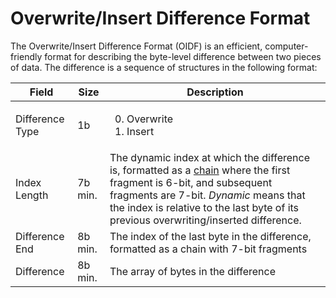 # Overwrite/Insert Difference Format

The Overwrite/Insert Difference Format (OIDF) is an efficient, computer-friendly format for describing the byte-level difference between two pieces of data. The difference is a sequence of structures in the following format:

Field          |Size   |Description
---------------|-------|-----------
Difference Type|1b     |<ol start="0"><li>Overwrite<li>Insert
Index Length   |7b min.|The dynamic index at which the difference is, formatted as a [chain](https://github.com/ghoomy/universe/blob/main/computer%20science/chain.md) where the first fragment is 6-bit, and subsequent fragments are 7-bit. *Dynamic* means that the index is relative to the last byte of its previous overwriting/inserted difference.
Difference End |8b min.|The index of the last byte in the difference, formatted as a chain with 7-bit fragments
Difference     |8b min.|The array of bytes in the difference
